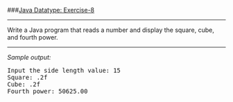 ###[Java Datatype: Exercise-8](https://www.w3resource.com/java-exercises/datatypes/java-datatype-exercise-8.php)
***
<p>Write a Java program that reads a number and display the square, cube, and fourth power. </p>

***
_Sample output:_
<pre class="output">Input the side length value: 15                                                                               
Square: .2f                                                                                                   
Cube: .2f                                                                                                     
Fourth power: 50625.00  
</pre>
